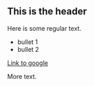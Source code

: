 ## This is the header

Here is some regular text.

* bullet 1
* bullet 2

[Link to google](http://www.google.com)

More text.